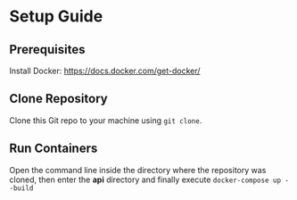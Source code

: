 # Setup Guide

## Prerequisites
Install Docker: https://docs.docker.com/get-docker/

## Clone Repository
Clone this Git repo to your machine using `git clone`.

## Run Containers
Open the command line inside the directory where the repository was cloned, then enter the **api** directory and finally execute `docker-compose up --build`
